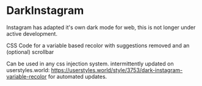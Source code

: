 # DarkInstagram

Instagram has adapted it's own dark mode for web, this is not longer under active development.

CSS Code for a variable based recolor with suggestions removed and an (optional) scrollbar

Can be used in any css injection system.
intermittently updated on userstyles.world:
https://userstyles.world/style/3753/dark-instagram-variable-recolor
for automated updates.
